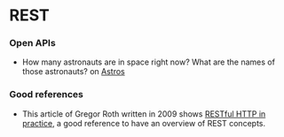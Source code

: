 # REST

### Open APIs 

* How many astronauts are in space right now? What are the names of those astronauts? on [Astros](http://api.open-notify.org/astros.json) 

### Good references

* This article of Gregor Roth written in 2009 shows [RESTful HTTP in practice](https://www.infoq.com/articles/designing-restful-http-apps-roth/), a good reference to have an overview of REST concepts.

